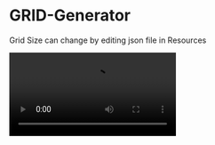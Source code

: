 # GRID-Generator
Grid Size can change by editing json file in Resources

<video src = "Wideo.mp4" >
  
<video src="Wideo.mp4" data-canonical-src="Wideo.mp4" controls="controls" muted="muted" class="d-block rounded-bottom-2 border-top width-fit" style="max-height:640px;"></video>

Wideo.mp4
